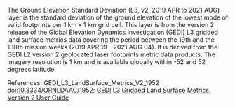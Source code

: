 The Ground Elevation Standard Deviation (L3, v2, 2019 APR to 2021 AUG) layer is the standard deviation of the ground elevation of the lowest mode of valid footprints per 1 km x 1 km grid cell. This layer is from the version 2 release of the Global Elevation Dynamics Investigation (GEDI) L3 gridded land surface metrics data covering the period between the 19th and the 138th mission weeks (2019 APR 19 - 2021 AUG 04). It is derived from the GEDI L2 version 2 geolocated laser footprints metric data products. The imagery resolution is 1 km and is available globally within -52 and 52 degrees latitude.

References: GEDI_L3_LandSurface_Metrics_V2_1952 [doi:10.3334/ORNLDAAC/1952](https://doi.org/10.3334/ORNLDAAC/1952); [GEDI L3 Gridded Land Surface Metrics, Version 2 User Guide](https://daac.ornl.gov/GEDI/guides/GEDI_L3_LandSurface_Metrics_V2.html)